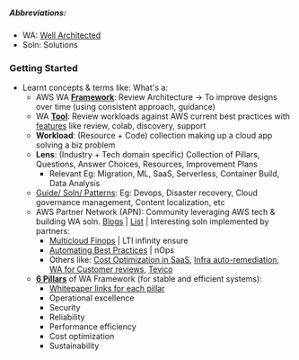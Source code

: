 ##### Abbreviations:
- WA: [Well Architected](https://aws.amazon.com/architecture/well-architected)
- Soln: Solutions

### Getting Started

- Learnt concepts & terms like: What's a:
  - AWS WA **[Framework](https://docs.aws.amazon.com/wellarchitected/latest/framework/welcome.html)**: Review Architecture -> To improve designs over time (using consistent approach, guidance)
  - WA **[Tool](https://docs.aws.amazon.com/wellarchitected/latest/userguide/intro.html)**: Review workloads against AWS current best practices with [features](https://aws.amazon.com/well-architected-tool/features/) like review, colab, discovery, support
  - **Workload**: (Resource + Code) collection making up a cloud app solving a biz problem
  - **Lens**: (Industry + Tech domain specific) Collection of Pillars, Questions, Answer Choices, Resources, Improvement Plans
    - Relevant Eg: Migration, ML, SaaS, Serverless, Container Build, Data Analysis
  - [Guide/ Soln/ Patterns](https://aws.amazon.com/architecture/): Eg: Devops, Disaster recovery, Cloud governance management, Content localization, etc
  - AWS Partner Network (APN): Community leveraging AWS tech & building WA soln. [Blogs](https://aws.amazon.com/blogs/apn/) | [List]() | Interesting soln implemented by partners:
    - [Multicloud Finops](https://aws.amazon.com/blogs/apn/strengthening-cloud-governance-and-optimizing-finops-with-lti-infinity-ensure/) | LTI infinity ensure
    - [Automating Best Practices](https://aws.amazon.com/blogs/apn/automating-best-practices-with-nops-and-the-aws-well-architected-framework/) | nOps
    - Others like: [Cost Optimization in SaaS](https://aws.amazon.com/blogs/apn/optimizing-the-cost-of-your-saas-environment-with-the-aws-well-architected-saas-lens/), [Infra auto-remediation](https://aws.amazon.com/blogs/apn/infrastructure-auto-remediation-on-aws-with-6pillars-and-aws-well-architected-integration/), [WA for Customer reviews](https://aws.amazon.com/blogs/apn/7-tips-for-aws-consulting-partners-conducting-well-architected-reviews-for-customers/), [Tevico](https://aws.amazon.com/blogs/apn/aws-well-architected-framework-reviews-powered-by-tevico-transforming-challenges-into-engaging-adventures/)
  - **[6 Pillars](https://docs.aws.amazon.com/wellarchitected/latest/framework/the-pillars-of-the-framework.html)** of WA Framework (for stable and efficient systems):
      - [Whitepaper links for each pillar](https://aws.amazon.com/blogs/apn/the-6-pillars-of-the-aws-well-architected-framework/)
      - Operational excellence
      - Security
      - Reliability
      - Performance efficiency
      - Cost optimization
      - Sustainability

